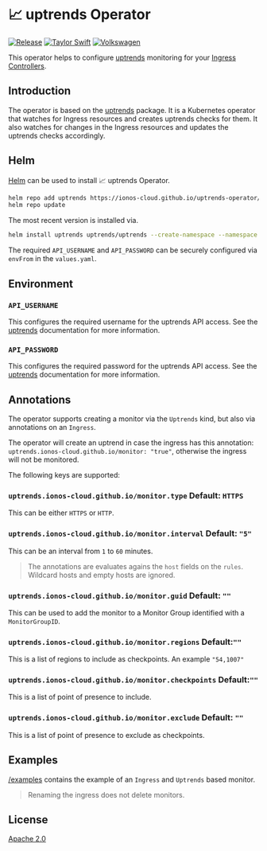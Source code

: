 # :chart_with_upwards_trend: uptrends Operator

[![Release](https://github.com/ionos-cloud/uptrends-operator/actions/workflows/release.yml/badge.svg)](https://github.com/ionos-cloud//uptrends-operator/actions/workflows/release.yml)
[![Taylor Swift](https://img.shields.io/badge/secured%20by-taylor%20swift-brightgreen.svg)](https://twitter.com/SwiftOnSecurity)
[![Volkswagen](https://auchenberg.github.io/volkswagen/volkswargen_ci.svg?v=1)](https://github.com/auchenberg/volkswagen)

This operator helps to configure [uptrends](https://www.uptrends.com/) monitoring for your [Ingress Controllers](https://kubernetes.io/docs/concepts/services-networking/ingress-controllers/).

## Introduction

The operator is based on the [uptrends](https://github.com/ionos-cloud/uptrends-go) package. It is a Kubernetes operator that watches for Ingress resources and creates uptrends checks for them. It also watches for changes in the Ingress resources and updates the uptrends checks accordingly.

## Helm

[Helm](https://helm.sh/) can be used to install :chart_with_upwards_trend: uptrends Operator.

```bash
helm repo add uptrends https://ionos-cloud.github.io/uptrends-operator/
helm repo update
```

The most recent version is installed via.

```bash
helm install uptrends uptrends/uptrends --create-namespace --namespace uptrends --version v0.1.11
```

The required `API_USERNAME` and `API_PASSWORD` can be securely configured via `envFrom` in the `values.yaml`.

## Environment

### `API_USERNAME` 

This configures the required username for the uptrends API access. See the [uptrends](https://www.uptrends.com/support/kb/api) documentation for more information.

### `API_PASSWORD` 

This configures the required password for the uptrends API access. See the [uptrends](https://www.uptrends.com/support/kb/api) documentation for more information.

## Annotations

The operator supports creating a monitor via the `Uptrends` kind, but also via annotations on an `Ingress`.

The operator will create an uptrend in case the ingress has this annotation: `uptrends.ionos-cloud.github.io/monitor: "true"`,
otherwise the ingress will not be monitored.

The following keys are supported:

###  `uptrends.ionos-cloud.github.io/monitor.type` Default: `HTTPS`

This can be either `HTTPS` or `HTTP`.

### `uptrends.ionos-cloud.github.io/monitor.interval` Default: `"5"`

This can be an interval from `1` to `60` minutes.

> The annotations are evaluates agains the `host` fields on the `rules`. Wildcard hosts and empty hosts are ignored.

### `uptrends.ionos-cloud.github.io/monitor.guid` Default: `""`

This can be used to add the monitor to a Monitor Group identified with a `MonitorGroupID`.

### `uptrends.ionos-cloud.github.io/monitor.regions` Default:`""`

This is a list of regions to include as checkpoints. An example `"54,1007"`

### `uptrends.ionos-cloud.github.io/monitor.checkpoints` Default:`""`

This is a list of point of presence to include.

### `uptrends.ionos-cloud.github.io/monitor.exclude` Default: `""`

This is a list of point of presence to exclude as checkpoints.


## Examples

[/examples](/examples/) contains the example of an `Ingress` and `Uptrends` based monitor.

> Renaming the ingress does not delete monitors.

## License

[Apache 2.0](/LICENSE)
